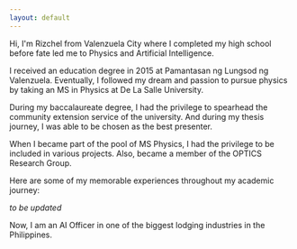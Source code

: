 ```yaml
---
layout: default
---
```


Hi, I'm Rizchel from Valenzuela City where I completed my high school before fate led me to Physics and Artificial Intelligence.

I received an education degree in 2015 at Pamantasan ng Lungsod ng Valenzuela. Eventually, I followed my dream and passion to pursue physics by taking an MS in Physics at De La Salle University. 

During my baccalaureate degree, I had the privilege to spearhead the community extension service of the university. And during my thesis journey, I was able to be chosen as the best presenter.

When I became part of the pool of MS Physics, I had the privilege to be included in various projects. Also, became a member of the OPTICS Research Group.

Here are some of my memorable experiences throughout my academic journey:

*to be updated*

Now, I am an AI Officer in one of the biggest lodging industries in the Philippines.
